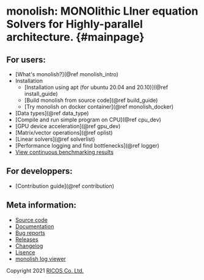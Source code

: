 # monolish: MONOlithic LIner equation Solvers for Highly-parallel architecture. {#mainpage}

## For users:
- [What's monolish?](@ref monolish_intro)
- Installation
  - [Installation using apt (for ubuntu 20.04 and 20.10)](@ref install_guide)
  - [Build monolish from source code](@ref build_guide)
  - [Try monolish on docker container](@ref monolish_docker)
- [Data types](@ref data_type)
- [Compile and run simple program on CPU](@ref cpu_dev)
- [GPU device acceleration](@ref gpu_dev)
- [Matrix/vector operations](@ref oplist)
- [Linear solvers](@ref solverlist)
- [Performance logging and find bottlenecks](@ref logger)
- [View continuous benchmarking results](https://ricosjp.github.io/monolish_benchmark_result/)

## For developpers:
- [Contribution guide](@ref contribution) 

## Meta information:
- [Source code](https://github.com/ricosjp/monolish/)
- [Documentation](https://ricosjp.github.io/monolish/)
- [Bug reports](https://github.com/ricosjp/monolish/issues)
- [Releases](https://github.com/ricosjp/monolish/releases)
- [Changelog](https://github.com/ricosjp/monolish/blob/master/CHANGELOG.md)
- [Lisence](https://github.com/ricosjp/monolish/blob/master/LICENSE)
- [monolish log viewer](https://pypi.org/project/monolish-log-viewer/)

Copyright 2021 [RICOS Co. Ltd.](https://www.ricos.co.jp/)
